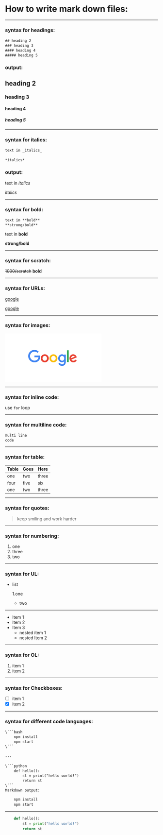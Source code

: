 # How to write mark down files:



---
<!-- for headings -->
### syntax for headings:

```
## heading 2
### heading 3
#### heading 4
##### heading 5
```
### output:

## heading 2
### heading 3
#### heading 4
##### heading 5

***
<!--for italics-->
### syntax for italics:
```
text in _italics_

*italics*
```

### output:
text in _italics_

*italics*

---
<!--for strong-->
### syntax for bold:
```
text in **bold**
**strong/bold**
```

text in **bold**

**strong/bold**

---
<!--to scratch the text-->
### syntax for scratch:

~~1000/scratch~~ **bold**

---
<!--links-->
### syntax for URLs:
[google](https://www.google.com)

[google](https://www.google.com "google")

---
<!--to provide images-->
### syntax for images:

![google](google.png)

---
<!--to provide code-->
### syntax for inline code:
use `for` loop

---
<!--multi line code-->
### syntax for multiline code:
```
multi line 
code
```
---
<!--for creating table-->
### syntax for table:
|Table |Goes |Here |
|--- |--- |--- |
|one |two |three|
|four |five |six |
|one |two |three|

---
<!--for quotes-->
### syntax for quotes:
>keep smiling and work harder
---
<!--points with numbering-->
### syntax for numbering:
1. one
2. three
1. two
---
<!--points with UL-->
### syntax for UL:
- list

	1.one
	- two
---
* Item 1
* Item 2
* Item 3
	* nested item 1
	* nested Item 2
---	
<!--OL-->
### syntax for OL:
1. item 1
2. item 2
---
<!--check boxes-->
### syntax for Checkboxes:
- [ ] item 1
- [x] item 2
---
<!--code stuff-->
### syntax for different code languages:
```
\```bash
	npm install
	npm start
\```

---

\```python
	def hello():
		st = print("hello world!")
		return st
\```
Markdown output:
```

```bash
	npm install
	npm start
```

---

```python
	def hello():
		st = print("hello world!")
		return st
```

